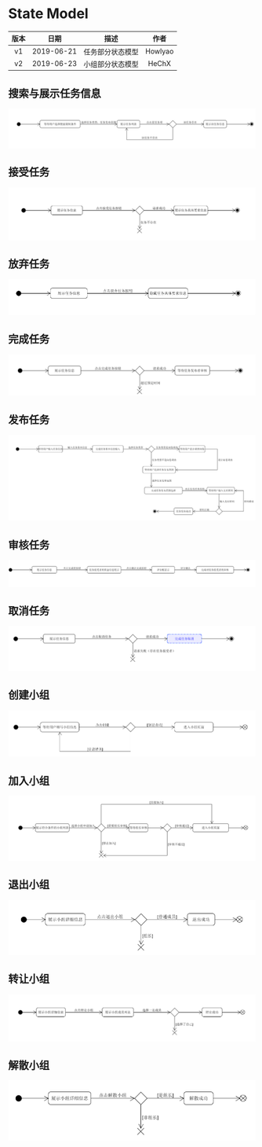 # State Model

版本 | 日期 | 描述 | 作者 |  
:-: | :-: | :-: | :-: |  
v1 | 2019-06-21 | 任务部分状态模型 | Howlyao |  
v2 | 2019-06-23 | 小组部分状态模型 | HeChX |  

## 搜索与展示任务信息
![](./image/state_model/State_taskSearch.PNG)


## 接受任务
![](./image/state_model/State_taskAccept.PNG)

## 放弃任务
![](./image/state_model/State_taskQuit.PNG)

## 完成任务
![](./image/state_model/State_taskComplete.PNG)

## 发布任务
![](./image/state_model/State_taskRelease.PNG)

## 审核任务
![](./image/state_model/State_taskConfirm.PNG)

## 取消任务
![](./image/state_model/State_taskCancel.PNG)


## 创建小组
![](./image/state_model/State_groupCreate.PNG)

## 加入小组
![](./image/state_model/State_groupAddition.PNG)

## 退出小组
![](./image/state_model/State_groupWithdraw.PNG)

## 转让小组
![](./image/state_model/State_groupTransfer.PNG)

## 解散小组
![](./image/state_model/State_groupDissolve.PNG)

